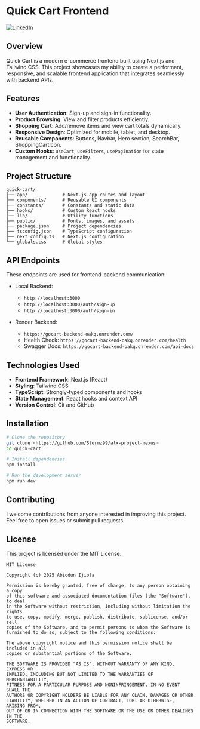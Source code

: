 # Quick Cart Frontend

[![LinkedIn](https://img.shields.io/badge/LinkedIn-Abiodun%20Ijiola-blue?logo=linkedin)](https://www.linkedin.com/in/abiodun-ijiola/)

## Overview

Quick Cart is a modern e-commerce frontend built using Next.js and Tailwind CSS. This project showcases my ability to create a performant, responsive, and scalable frontend application that integrates seamlessly with backend APIs.

## Features

- **User Authentication**: Sign-up and sign-in functionality.
- **Product Browsing**: View and filter products efficiently.
- **Shopping Cart**: Add/remove items and view cart totals dynamically.
- **Responsive Design**: Optimized for mobile, tablet, and desktop.
- **Reusable Components**: Buttons, Navbar, Hero section, SearchBar, ShoppingCartIcon.
- **Custom Hooks**: `useCart`, `useFilters`, `usePagination` for state management and functionality.

## Project Structure

```
quick-cart/
├── app/             # Next.js app routes and layout
├── components/      # Reusable UI components
├── constants/       # Constants and static data
├── hooks/           # Custom React hooks
├── lib/             # Utility functions
├── public/          # Fonts, images, and assets
├── package.json     # Project dependencies
├── tsconfig.json    # TypeScript configuration
├── next.config.ts   # Next.js configuration
└── globals.css      # Global styles
```

## API Endpoints

These endpoints are used for frontend-backend communication:

- Local Backend:
  - `http://localhost:3000`
  - `http://localhost:3000/auth/sign-up`
  - `http://localhost:3000/auth/sign-in`

- Render Backend:
  - `https://gocart-backend-oakq.onrender.com/`
  - Health Check: `https://gocart-backend-oakq.onrender.com/health`
  - Swagger Docs: `https://gocart-backend-oakq.onrender.com/api-docs`

## Technologies Used

- **Frontend Framework**: Next.js (React)
- **Styling**: Tailwind CSS
- **TypeScript**: Strongly-typed components and hooks
- **State Management**: React hooks and context API
- **Version Control**: Git and GitHub

## Installation

```bash
# Clone the repository
git clone <https://github.com/Stormz99/alx-project-nexus>
cd quick-cart

# Install dependencies
npm install

# Run the development server
npm run dev
```

## Contributing

I welcome contributions from anyone interested in improving this project. Feel free to open issues or submit pull requests.

## License

This project is licensed under the MIT License.

```
MIT License

Copyright (c) 2025 Abiodun Ijiola

Permission is hereby granted, free of charge, to any person obtaining a copy
of this software and associated documentation files (the "Software"), to deal
in the Software without restriction, including without limitation the rights
to use, copy, modify, merge, publish, distribute, sublicense, and/or sell
copies of the Software, and to permit persons to whom the Software is
furnished to do so, subject to the following conditions:

The above copyright notice and this permission notice shall be included in all
copies or substantial portions of the Software.

THE SOFTWARE IS PROVIDED "AS IS", WITHOUT WARRANTY OF ANY KIND, EXPRESS OR
IMPLIED, INCLUDING BUT NOT LIMITED TO THE WARRANTIES OF MERCHANTABILITY,
FITNESS FOR A PARTICULAR PURPOSE AND NONINFRINGEMENT. IN NO EVENT SHALL THE
AUTHORS OR COPYRIGHT HOLDERS BE LIABLE FOR ANY CLAIM, DAMAGES OR OTHER
LIABILITY, WHETHER IN AN ACTION OF CONTRACT, TORT OR OTHERWISE, ARISING FROM,
OUT OF OR IN CONNECTION WITH THE SOFTWARE OR THE USE OR OTHER DEALINGS IN THE
SOFTWARE.
```
